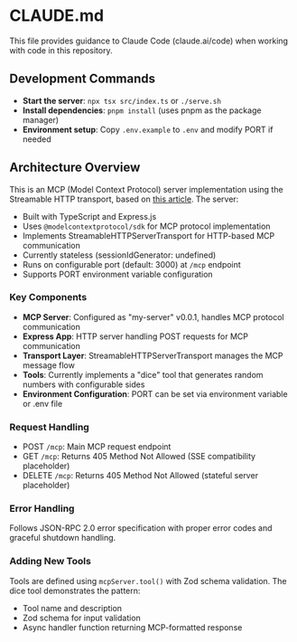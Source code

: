 # CLAUDE.md

This file provides guidance to Claude Code (claude.ai/code) when working with code in this repository.

## Development Commands

- **Start the server**: `npx tsx src/index.ts` or `./serve.sh`
- **Install dependencies**: `pnpm install` (uses pnpm as the package manager)
- **Environment setup**: Copy `.env.example` to `.env` and modify PORT if needed

## Architecture Overview

This is an MCP (Model Context Protocol) server implementation using the Streamable HTTP transport, based on [this article](https://azukiazusa.dev/blog/mcp-server-streamable-http-transport/). The server:

- Built with TypeScript and Express.js
- Uses `@modelcontextprotocol/sdk` for MCP protocol implementation
- Implements StreamableHTTPServerTransport for HTTP-based MCP communication
- Currently stateless (sessionIdGenerator: undefined)
- Runs on configurable port (default: 3000) at `/mcp` endpoint
- Supports PORT environment variable configuration

### Key Components

- **MCP Server**: Configured as "my-server" v0.0.1, handles MCP protocol communication
- **Express App**: HTTP server handling POST requests for MCP communication
- **Transport Layer**: StreamableHTTPServerTransport manages the MCP message flow
- **Tools**: Currently implements a "dice" tool that generates random numbers with configurable sides
- **Environment Configuration**: PORT can be set via environment variable or .env file

### Request Handling

- POST `/mcp`: Main MCP request endpoint
- GET `/mcp`: Returns 405 Method Not Allowed (SSE compatibility placeholder)
- DELETE `/mcp`: Returns 405 Method Not Allowed (stateful server placeholder)

### Error Handling

Follows JSON-RPC 2.0 error specification with proper error codes and graceful shutdown handling.

### Adding New Tools

Tools are defined using `mcpServer.tool()` with Zod schema validation. The dice tool demonstrates the pattern:
- Tool name and description
- Zod schema for input validation
- Async handler function returning MCP-formatted response